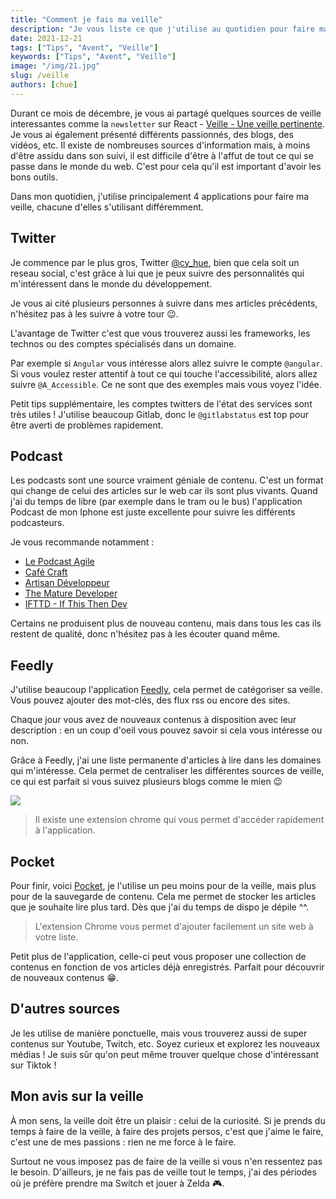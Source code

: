 ```yaml
---
title: "Comment je fais ma veille"
description: "Je vous liste ce que j'utilise au quotidien pour faire ma veille technologique"
date: 2021-12-21
tags: ["Tips", "Avent", "Veille"]
keywords: ["Tips", "Avent", "Veille"]
image: "/img/21.jpg"
slug: /veille
authors: [chue]
---
```


Durant ce mois de décembre, je vous ai partagé quelques sources de veille interessantes comme la `newsletter` sur React - [Veille - Une veille pertinente](/blog/veille-react).
Je vous ai également présenté différents passionnés, des blogs, des vidéos, etc.
Il existe de nombreuses sources d'information mais, à moins d'être assidu dans son suivi, il est difficile d'être à l'affut de tout ce qui se passe dans le monde du web. C'est pour cela qu'il est important d'avoir les bons outils.

Dans mon quotidien, j'utilise principalement 4 applications pour faire ma veille, chacune d'elles s'utilisant différemment.

<!--truncate-->

## Twitter

Je commence par le plus gros, Twitter [@cy_hue](https://twitter.com/cy_hue), bien que cela soit un reseau social, c'est grâce à lui que je peux suivre des personnalités qui m'intéressent dans le monde du développement.

Je vous ai cité plusieurs personnes à suivre dans mes articles précédents, n'hésitez pas à les suivre à votre tour 😉.

L'avantage de Twitter c'est que vous trouverez aussi les frameworks, les technos ou des comptes spécialisés dans un domaine.

Par exemple si `Angular` vous intéresse alors allez suivre le compte `@angular`. Si vous voulez rester attentif à tout ce qui touche l'accessibilité, alors allez suivre `@A_Accessible`. Ce ne sont que des exemples mais vous voyez l'idée.

Petit tips supplémentaire, les comptes twitters de l'état des services sont très utiles ! J'utilise beaucoup Gitlab, donc le `@gitlabstatus` est top pour être averti de problèmes rapidement.

## Podcast

Les podcasts sont une source vraiment géniale de contenu. C'est un format qui change de celui des articles sur le web car ils sont plus vivants.
Quand j'ai du temps de libre (par exemple dans le tram ou le bus) l'application Podcast de mon Iphone est juste excellente pour suivre les différents podcasteurs.

Je vous recommande notamment :

- [Le Podcast Agile](https://www.leodavesne.net)
- [Café Craft](https://www.cafe-craft.fr)
- [Artisan Développeur](https://artisandeveloppeur.fr)
- [The Mature Developer](https://www.themature.dev)
- [IFTTD - If This Then Dev](https://ifttd.io)

Certains ne produisent plus de nouveau contenu, mais dans tous les cas ils restent de qualité, donc n'hésitez pas à les écouter quand même.

## Feedly

J'utilise beaucoup l'application [Feedly](https://feedly.com/), cela permet de catégoriser sa veille. Vous pouvez ajouter des mot-clés, des flux rss ou encore des sites.

Chaque jour vous avez de nouveaux contenus à disposition avec leur description : en un coup d'oeil vous pouvez savoir si cela vous intéresse ou non.

Grâce à Feedly, j'ai une liste permanente d'articles à lire dans les domaines qui m'intéresse. Cela permet de centraliser les différentes sources de veille, ce qui est parfait si vous suivez plusieurs blogs comme le mien 😉

![](/img/horsty-on-feedly.png)

> Il existe une extension chrome qui vous permet d'accéder rapidement à l'application.

## Pocket

Pour finir, voici [Pocket](https://getpocket.com/fr/), je l'utilise un peu moins pour de la veille, mais plus pour de la sauvegarde de contenu.
Cela me permet de stocker les articles que je souhaite lire plus tard. Dès que j'ai du temps de dispo je dépile ^^.

> L'extension Chrome vous permet d'ajouter facilement un site web à votre liste.

Petit plus de l'application, celle-ci peut vous proposer une collection de contenus en fonction de vos articles déjà enregistrés. Parfait pour découvrir de nouveaux contenus 😁.

## D'autres sources

Je les utilise de manière ponctuelle, mais vous trouverez aussi de super contenus sur Youtube, Twitch, etc.
Soyez curieux et explorez les nouveaux médias ! Je suis sûr qu'on peut même trouver quelque chose d'intéressant sur Tiktok !

## Mon avis sur la veille

À mon sens, la veille doit être un plaisir : celui de la curiosité.
Si je prends du temps à faire de la veille, à faire des projets persos, c'est que j'aime le faire, c'est une de mes passions : rien ne me force à le faire.

Surtout ne vous imposez pas de faire de la veille si vous n'en ressentez pas le besoin. D'ailleurs, je ne fais pas de veille tout le temps, j'ai des périodes où je préfère prendre ma Switch et jouer à Zelda 🎮.
